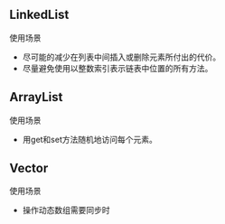 ## LinkedList

使用场景
- 尽可能的减少在列表中间插入或删除元素所付出的代价。
- 尽量避免使用以整数索引表示链表中位置的所有方法。

## ArrayList

使用场景
- 用get和set方法随机地访问每个元素。

## Vector

使用场景
- 操作动态数组需要同步时